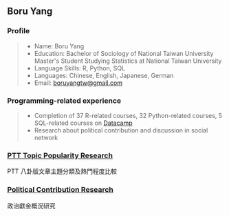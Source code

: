 ## Boru Yang

### Profile

> * Name: Boru Yang
> * Education: Bachelor of Sociology of National Taiwan University
>   Master's Student Studying Statistics at National Taiwan University
> * Language Skills: R, Python, SQL
> * Languages: Chinese, English, Japanese, German
> * Email: [boruyangtw@gmail.com](boruyangtw@gmail.com)

### Programming-related experience

> * Completion of 37 R-related courses, 32 Python-related courses, 5 SQL-related courses on [Datacamp](https://www.datacamp.com)
> * Research about political contribution and discussion in social network

### [PTT Topic Popularity Research](https://boruyang.github.io/portfolio/topic_popularity_research/topic_popularity_research.html)

PTT 八卦版文章主題分類及熱門程度比較

### [Political Contribution Research](https://boruyang.github.io/portfolio/political_contribution/political_contribution.html)

政治獻金概況研究
